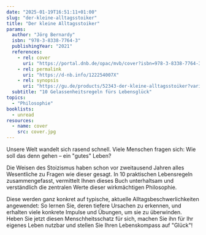 ```yaml
---
date: "2025-01-19T16:51:11+01:00"
slug: "der-kleine-alltagsstoiker"
title: "Der kleine Alltagsstoiker"
params:
  author: "Jörg Bernardy"
  isbn: "978-3-8338-7764-3"
  publishingYear: "2021"
  references:
    - rel: cover
      uri: "https://portal.dnb.de/opac/mvb/cover?isbn=978-3-8338-7764-3"
    - rel: permalink
      uri: "https://d-nb.info/122254007X"
    - rel: synopsis
      uri: "https://gu.de/products/52343-der-kleine-alltagsstoiker?variant=45302645260462"
  subtitle: "10 Gelassenheitsregeln fürs Lebensglück"
topics:
  - "Philosophie"
booklists:
  - unread
resources:
  - name: cover
    src: cover.jpg
---
```


Unsere Welt wandelt sich rasend schnell. Viele Menschen fragen sich: Wie soll 
das denn gehen – ein "gutes" Leben?

Die Weisen des Stoizismus haben schon vor zweitausend Jahren alles Wesentliche 
zu Fragen wie dieser gesagt. In 10 praktischen Lebensregeln zusammengefasst, 
vermittelt Ihnen dieses Buch unterhaltsam und verständlich die zentralen Werte 
dieser wirkmächtigen Philosophie.

Diese werden ganz konkret auf typische, aktuelle Alltagsbeschwerlichkeiten 
angewendet: So lernen Sie, deren tiefere Ursachen zu erkennen, und erhalten 
viele konkrete Impulse und Übungen, um sie zu überwinden. Heben Sie jetzt diesen 
Menschheitsschatz für sich, machen Sie ihn für Ihr eigenes Leben nutzbar und 
stellen Sie Ihren Lebenskompass auf "Glück"!
